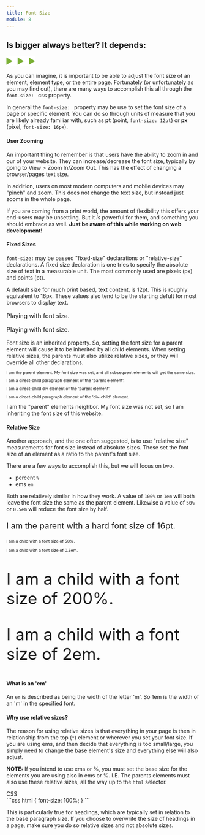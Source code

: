 ```yaml
---
title: Font Size
module: 8
---
```


## Is bigger always better? It depends:
<img src="./../../../img/arrow-divider.svg" style="width: 75px; border: none;" />

As you can imagine, it is important to be able to adjust the font size of an element, element type, or the entire page. Fortunately (or unfortunately as you may find out), there are many ways to accomplish this all through the `font-size: ` css property.

In general the `font-size: ` property may be use to set the font size of a page or specific element. You can do so through units of measure that you are likely already familiar with, such as **pt** (point, `font-size: 12pt`) or **px** (pixel, `font-size: 16px`).

#### User Zooming
An important thing to remember is that users have the ability to zoom in and our of your website. They can increase/decrease the font size, typically by going to View > Zoom In/Zoom Out. This has the effect of changing a browser/pages text size.

In addition, users on most modern computers and mobile devices may "pinch" and zoom. This does not change the text size, but instead just zooms in the whole page.

If you are coming from a print world, the amount of flexibility this offers your end-users may be unsettling. But it _is_ powerful for them, and something you should embrace as well. **Just be aware of this while working on web development!**

#### Fixed Sizes

`font-size:` may be passed "fixed-size" declarations or "relative-size" declarations. A fixed size declaration is one tries to specify the absolute size of text in a measurable unit. The most commonly used are pixels (px) and points (pt).

A default size for much print based, text content, is 12pt. This is roughly equivalent to 16px. These values also tend to be the starting defult for most browsers to display text.

<div class="pen-group">
  <p data-height="200" data-theme-id="30567" data-slug-hash="LOYVQx" data-default-tab="html,css" data-user="Media-Ed-Online" data-embed-version="2" data-pen-title="[Topic-08] Adding Emphasis, Pt. 5" class="codepen"></p>

  <div class="pen-result displayed_code_example_pen">
    <style>
    p.one {
        font-size: 12pt;
    }
    p.two {
        font-size: 16px;
    }
    </style>
    <p class="one">Playing with font size.</p>
    <p class="two">Playing with font size.</p>
  </div>
</div>

Font size is an inherited property. So, setting the font size for a parent element will cause it to be inherited by all child elements. When setting relative sizes, the parents must also utilize relative sizes, or they will override all other declarations.

<div class="pen-group">
  <p data-height="400" data-theme-id="30567" data-slug-hash="yPLNZL" data-default-tab="html,css" data-user="Media-Ed-Online" data-embed-version="2" data-pen-title="[Topic-08] Adding Emphasis, Pt. 6" class="codepen"></p>

  <div class="pen-result displayed_code_example_pen">
    <style>
    .parent-8 {
        font-size: 8pt;
        line-height: 1;
        padding: 0;
    }
    </style>
    <div class="parent-8">
        <P>I am the parent element. My font size was set, and all subsequent elements will get the same size.</p>
        <p>I am a direct-child paragraph element of the 'parent element'.</p>
        <div class="div-child">
        <p>I am a direct-child div element of the 'parent element'.</p>
        <p>I am a direct-child paragraph element of the 'div-child' element.</p>
        </div>
    </div>
    <div class="neighbor">
        I am the "parent" elements neighbor. My font size was not set, so I am inheriting the font size of this website.
    </div>
  </div>
</div>

#### Relative Size
Another approach, and the one often suggested, is to use "relative size" measurements for font size instead of absolute sizes. These set the font size of an element as a ratio to the parent's font size.

There are a few ways to accomplish this, but we will focus on two.

- percent `%`
- ems `em`

Both are relatively similar in how they work. A value of `100%` or `1em` will both leave the font size the same as the parent element. Likewise a value of `50%` or `0.5em` will reduce the font size by half.

<div class="pen-group">
  <p data-height="400" data-theme-id="30567" data-slug-hash="vWYNRv" data-default-tab="html,css" data-user="Media-Ed-Online" data-embed-version="2" data-pen-title="[Topic-08] Adding Emphasis, Pt. 7" class="codepen"></p>

  <div class="pen-result displayed_code_example_pen">
    <style>
        .parent-7 {
            font-size: 16pt;
        }
        .child-1 {
            font-size: 50%;
        }
        .child-2 {
            font-size: 0.5em;
        }
        .child-3 {
            font-size: 200%;
        }
        .child-4 {
            font-size: 2.0em;
        }
    </style>
    <div class="parent-7">
        <p>I am the parent with a hard font size of 16pt.</p>
        <div class="child-1">
            <p>I am a child with a font size of 50%.</p>
        </div>
        <div class="child-2">
            <p>I am a child with a font size of 0.5em.</p>
        </div>
        <div class="child-3">
            <p>I am a child with a font size of 200%.</p>
        </div>
        <div class="child-4">
            <p>I am a child with a font size of 2em.</p>
        </div>
    </div>
  </div>
</div>

#### What is an 'em'

An `em` is described as being the width of the letter 'm'. So 1em is the width of an 'm' in the specified font.

#### Why use relative sizes?

The reason for using relative sizes is that everything in your page is then in relationship from the top (`*`) element or wherever you set your font size. If you are using ems, and then decide that everything is too small/large, you simply need to change the base element's size and everything else will also adjust.

**NOTE:** If you intend to use ems or %, you must set the base size for the elements you are using also in ems or %. I.E. The parents elements must also use these relative sizes, all the way up to the `html` selector.

<div id="code-heading">CSS</div>
```css
html {
    font-size: 100%;
}
```

This is particularly true for headings, which are typically set in relation to the base paragraph size. If you choose to overwrite the size of headings in a page, make sure you do so relative sizes and not absolute sizes.
